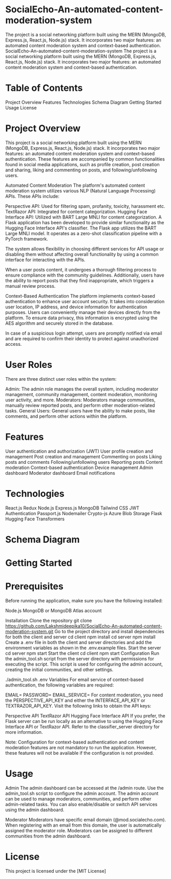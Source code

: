 # SocialEcho-An-automated-content-moderation-system
The project is a social networking platform built using the MERN (MongoDB, Express.js, React.js, Node.js) stack. It incorporates two major features: an automated content moderation system and context-based authentication.
 SocialEcho-An-automated-content-moderation-system
The project is a social networking platform built using the MERN (MongoDB, Express.js, React.js, Node.js) stack. It incorporates two major features: an automated content moderation system and context-based authentication.

# Table of Contents
Project Overview
Features
Technologies
Schema Diagram
Getting Started
Usage
License

# Project Overview
This project is a social networking platform built using the MERN (MongoDB, Express.js, React.js, Node.js) stack. It incorporates two major features: an automated content moderation system and context-based authentication. These features are accompanied by common functionalities found in social media applications, such as profile creation, post creation and sharing, liking and commenting on posts, and following/unfollowing users.

Automated Content Moderation
The platform's automated content moderation system utilizes various NLP (Natural Language Processing) APIs. These APIs include:

Perspective API: Used for filtering spam, profanity, toxicity, harassment etc.
TextRazor API: Integrated for content categorization.
Hugging Face Interface API: Utilized with BART Large MNLI for content categorization.
A Flask application has been developed to provide similar functionality as the Hugging Face Interface API's classifier. The Flask app utilizes the BART Large MNLI model. It operates as a zero-shot classification pipeline with a PyTorch framework.

The system allows flexibility in choosing different services for API usage or disabling them without affecting overall functionality by using a common interface for interacting with the APIs.

When a user posts content, it undergoes a thorough filtering process to ensure compliance with the community guidelines. Additionally, users have the ability to report posts that they find inappropriate, which triggers a manual review process.

Context-Based Authentication
The platform implements context-based authentication to enhance user account security. It takes into consideration user location, IP address, and device information for authentication purposes. Users can conveniently manage their devices directly from the platform. To ensure data privacy, this information is encrypted using the AES algorithm and securely stored in the database.

In case of a suspicious login attempt, users are promptly notified via email and are required to confirm their identity to protect against unauthorized access.

# User Roles
There are three distinct user roles within the system:

Admin: The admin role manages the overall system, including moderator management, community management, content moderation, monitoring user activity, and more.
Moderators: Moderators manage communities, manually review reported posts, and perform other moderation-related tasks.
General Users: General users have the ability to make posts, like comments, and perform other actions within the platform.

# Features
 User authentication and authorization (JWT)
 User profile creation and management
 Post creation and management
 Commenting on posts
 Liking posts and comments
 Following/unfollowing users
 Reporting posts
 Content moderation
 Context-based authentication
 Device management
 Admin dashboard
 Moderator dashboard
 Email notifications

# Technologies
React.js
Redux
Node.js
Express.js
MongoDB
Tailwind CSS
JWT Authentication
Passport.js
Nodemailer
Crypto-js
Azure Blob Storage
Flask
Hugging Face Transformers
# Schema Diagram


# Getting Started
# Prerequisites
Before running the application, make sure you have the following installed:

Node.js
MongoDB or MongoDB Atlas account

Installation
Clone the repository
git clone https://github.com/Lakshmideepika10/SocialEcho-An-automated-content-moderation-system.git
Go to the project directory and install dependencies for both the client and server
cd client
npm install
cd server
npm install
Create a .env file in both the client and server directories and add the environment variables as shown in the .env.example files.
Start the server
cd server
npm start
Start the client
cd client
npm start
Configuration
Run the admin_tool.sh script from the server directory with permissions for executing the script. This script is used for configuring the admin account, creating the initial communities, and other settings.

./admin_tool.sh
.env Variables
For email service of context-based authentication, the following variables are required:

EMAIL=
PASSWORD=
EMAIL_SERVICE=
For content moderation, you need the PERSPECTIVE_API_KEY and either the INTERFACE_API_KEY or TEXTRAZOR_API_KEY. Visit the following links to obtain the API keys:

Perspective API
TextRazor API
Hugging Face Interface API
If you prefer, the Flask server can be run locally as an alternative to using the Hugging Face Interface API or TextRazor API. Refer to the classifier_server directory for more information.

Note: Configuration for context-based authentication and content moderation features are not mandatory to run the application. However, these features will not be available if the configuration is not provided.

# Usage
Admin
The admin dashboard can be accessed at the /admin route. Use the admin_tool.sh script to configure the admin account. The admin account can be used to manage moderators, communities, and perform other admin-related tasks. You can also enable/disable or switch API services using the admin dashboard.

Moderator
Moderators have specific email domain (@mod.socialecho.com). When registering with an email from this domain, the user is automatically assigned the moderator role. Moderators can be assigned to different communities from the admin dashboard.

# License
This project is licensed under the [MIT License]
